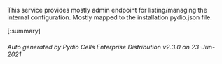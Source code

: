 






This service provides mostly admin endpoint for listing/managing the internal configuration. Mostly mapped to the installation pydio.json file.

[:summary]

###### Auto generated by Pydio Cells Enterprise Distribution v2.3.0 on 23-Jun-2021
